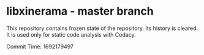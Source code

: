 # libxinerama - master branch

This repository contains frozen state of the repository.
Its history is cleared. It is used only for static code
analysis with Codacy.

Commit Time: 1692179497